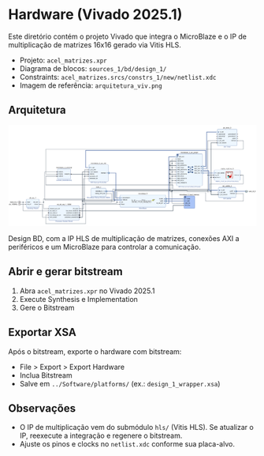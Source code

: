 # Hardware (Vivado 2025.1)

Este diretório contém o projeto Vivado que integra o MicroBlaze e o IP de multiplicação de matrizes 16x16 gerado via Vitis HLS.

- Projeto: `acel_matrizes.xpr`
- Diagrama de blocos: `sources_1/bd/design_1/`
- Constraints: `acel_matrizes.srcs/constrs_1/new/netlist.xdc`
- Imagem de referência: `arquitetura_viv.png`

## Arquitetura

![Arquitetura no Vivado](../docs/images/arquitetura_viv.png)

Design BD, com a IP HLS de multiplicação de matrizes, conexões AXI a periféricos e um MicroBlaze para controlar a comunicação.

## Abrir e gerar bitstream

1. Abra `acel_matrizes.xpr` no Vivado 2025.1
2. Execute Synthesis e Implementation
3. Gere o Bitstream

## Exportar XSA

Após o bitstream, exporte o hardware com bitstream:

- File > Export > Export Hardware
- Inclua Bitstream
- Salve em `../Software/platforms/` (ex.: `design_1_wrapper.xsa`)

## Observações

- O IP de multiplicação vem do submódulo `hls/` (Vitis HLS). Se atualizar o IP, reexecute a integração e regenere o bitstream.
- Ajuste os pinos e clocks no `netlist.xdc` conforme sua placa-alvo.

